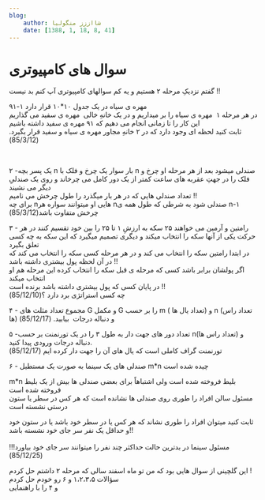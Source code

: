 ```yaml
---
blog:
    author: شااززز منگولیا
    date: [1388, 1, 18, 8, 41]
---
```

# سوال های کامپیوتری

<div class="cnt">
گفتم نزدیکِ مرحله ۲ هستیم و یه کم سوالهاى کامپیوترى آپ کنم بد نیست !!<br/><p>۹۱-۱  مهره ی سیاه در یک جدول ۱۰*۱۰ قرار دارد<br/>در هر مرحله ۱  مهره ی  سیاه را بر میداریم و در یک خانهِ خالى  مهره ی  سفید می گذاریم<br/>این کار را تا زمانى انجام مى دهیم که ۹۱  مهره ی سفید داشته باشیم<br/>ثابت کنید لحظه ای وجود دارد که در ۲ خانهِ مجاور  مهره ی سیاه و سفید قرار بگیرد. (85/3/12)</p>
<p><br/></p>
<p>۲ -یک پسر بچه n بار سوار یک چرخ و فلک با n صندلى میشود بعد از هر مرحله
او چرخ و فلک را در جهتِ عقربه هاى ساعت کمتر از یک دور کامل می چرخاند و روى یک صندلىِ دیگر می نشیند<br/>تعداد صندلی هایی که در هر بار میگذرد را طول چرخش می نامیم !!<br/>براى چه nهایى او میتوانند سواره هر nصندلى شود به شرطى که طول همه ى n-۱ چرخش متفاوت باشد(85/3/12)</p>
<p>۳ - رامتین و آرمین می خواهند ۲۵ سکه به ارزشِ ۱ تا ۲۵ را بین خود تقسیم
کنند در هر حرکت یکى از آنها سکه را انتخاب میکند و دیگرى تصمیم میگیرد که
این سکه به چه کسى تعلق بگیرد<br/>در ابتدا رامتین سکه را انتخاب می کند و در هر مرحله کسى سکه را انتخاب می کند که در آن لحظه پول بیشترى داشته باشد !!<br/>اگر پولشان برابر باشد کسى که مرحله ى قبل سکه را انتخاب کرده این مرحله هم او انتخاب میکند<br/>در پایان کسى که پول بیشترى داشته باشد برنده است !!<br/>چه کسى استراتژی برد دارد ؟(85/12/10)</p>
<p>۴ -  مجموع تعداد مثلث هاى G و مکمل G را بر حسب m (  تعداد یال ها)  و n (تعداد راس ها)  و دنباله درجات  بیابید. (85/12/17)</p>
<p>۵ -تعداد دور های جهت دار به طول ۳ را در یک تورنمنت بر حسب n(تعداد راس ها) و دنباله درجات ورودى پیدا کنید.<br/>تورنمنت گراف کاملى است که یال هاى آن را جهت دار کرده ایم
(85/12/17)</p>
<p>۶ -  صندلى هاى یک سینما به صورت یک مستطیل m*n چیده شده است</p>
<p>m*n بلیط فروخته شده است ولى اشتباهاً براى بعضى صندلى ها بیش از یک بلیط فروخته شده است<br/>مسئول سالن افراد را طورى روى صندلی ها نشانده است که هر کس در سطر یا ستون درستى نشسته است</p>
<p>ثابت کنید میتوان افراد را طورى نشاند که هر کس یا در سطر خود باشد یا در ستون خود و حداقل یک نفر سر جاى خود نشسته باشد!!<br/><br/>مسئول سینما در بدترین حالت حداکثر چند نفر را میتوانند سر جاى خود بیاورد!!!(85/12/25)</p>
<p>این گلچینى از سوال هایى بود که من تو ماه اسفند سالى که مرحله ۲ داشتم حل کردم !<br/>سؤالات ۱،۲،۳،۵ و ۶ رو خودم حل کردم<br/>و ۴ را با راهنمایی</p>
</div>
